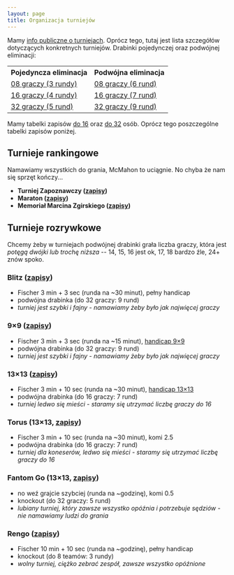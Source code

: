 ```yaml
---
layout: page
title: Organizacja turniejów
---
```


Mamy [info publiczne o turniejach](/turnieje). Oprócz tego, tutaj jest lista szczegółów dotyczących konkretnych turniejów. Drabinki pojedynczej oraz podwójnej eliminacji:

<table>
<tr>
<th>Pojedyncza eliminacja</th>
<th>Podwójna eliminacja</th>
</tr>
<tr>
<td><a href="/public/drabinki/single-elim-08.pdf">08 graczy (3 rundy)</a></td>
<td><a href="/public/drabinki/double-elim-08.pdf">08 graczy (6 rund)</a></td>
</tr>
<tr>
<td><a href="/public/drabinki/single-elim-16.pdf">16 graczy (4 rundy)</a></td>
<td><a href="/public/drabinki/double-elim-16.pdf">16 graczy (7 rund)</a></td>
</tr>
<tr>
<td><a href="/public/drabinki/single-elim-32.pdf">32 graczy (5 rund)</a></td>
<td><a href="/public/drabinki/double-elim-32.pdf">32 graczy (9 rund)</a></td>
</tr>
</table>

Mamy tabelki zapisów [do 16](/public/zapisy/ogolne-zapisy-16.pdf) oraz [do 32](/public/zapisy/ogolne-zapisy-32.pdf) osób. Oprócz tego poszczególne tabelki zapisów poniżej.

## Turnieje rankingowe

Namawiamy wszystkich do grania, McMahon to uciągnie. No chyba że nam się sprzęt kończy...

- **Turniej Zapoznawczy ([zapisy](/public/zapisy/zapisy-zapoznawczy.pdf))**
- **Maraton ([zapisy](/public/zapisy/zapisy-maraton.pdf))**
- **Memoriał Marcina Zgirskiego ([zapisy](/public/zapisy/zapisy-memorial.pdf))**

## Turnieje rozrywkowe

Chcemy żeby w turniejach podwójnej drabinki grała liczba graczy, która jest *potęgą dwójki lub trochę niższa* -- 14, 15, 16 jest ok, 17, 18 bardzo źle, 24+ znów spoko.

### Blitz ([zapisy](/public/zapisy/zapisy-blitz.pdf))
- Fischer 3 min + 3 sec (runda na ~30 minut), pełny handicap
- podwójna drabinka (do 32 graczy: 9 rund)
- *turniej jest szybki i fajny - namawiamy żeby było jak najwięcej graczy*

### 9&times;9 ([zapisy](/public/zapisy/zapisy-9.pdf))
- Fischer 3 min + 3 sec (runda na ~15 minut), [handicap 9&times;9](/public/handi/handi-9.pdf)
- podwójna drabinka (do 32 graczy: 9 rund)
- *turniej jest szybki i fajny - namawiamy żeby było jak najwięcej graczy*

### 13&times;13 ([zapisy](/public/zapisy/zapisy-13.pdf))
- Fischer 3 min + 10 sec (runda na ~30 minut), [handicap 13&times;13](/public/handi/handi-13.pdf)
- podwójna drabinka (do 16 graczy: 7 rund)
- *turniej ledwo się mieści - staramy się utrzymać liczbę graczy do 16*

### Torus (13&times;13, [zapisy](/public/zapisy/zapisy-torus.pdf))
- Fischer 3 min + 10 sec (runda na ~30 minut), komi 2.5
- podwójna drabinka (do 16 graczy: 7 rund)
- *turniej dla koneserów, ledwo się mieści - staramy się utrzymać liczbę graczy do 16*

### Fantom Go (13&times;13, [zapisy](/public/zapisy/zapisy-fantom.pdf))
- no weź grajcie szybciej (runda na ~godzinę), komi 0.5
- knockout (do 32 graczy: 5 rund)
- *lubiany turniej, który zawsze wszystko opóźnia i potrzebuje sędziów - nie namawiamy ludzi do grania*

### Rengo ([zapisy](/public/zapisy/zapisy-rengo.pdf))
- Fischer 10 min + 10 sec (runda na ~godzinę), pełny handicap
- knockout (do 8 teamów: 3 rundy)
- *wolny turniej, ciężko zebrać zespół, zawsze wszystko opóźnione*
